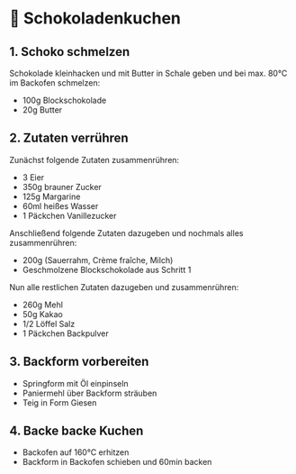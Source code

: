 # 🎂 Schokoladenkuchen

## 1. Schoko schmelzen

Schokolade kleinhacken und mit Butter in Schale geben und bei max. 80°C im Backofen schmelzen:

- 100g Blockschokolade
- 20g Butter

## 2. Zutaten verrühren

Zunächst folgende Zutaten zusammenrühren:

- 3 Eier
- 350g brauner Zucker
- 125g Margarine
- 60ml heißes Wasser
- 1 Päckchen Vanillezucker

Anschließend folgende Zutaten dazugeben und nochmals alles zusammenrühren:

- 200g (Sauerrahm, Crème fraîche, Milch)
- Geschmolzene Blockschokolade aus Schritt 1

Nun alle restlichen Zutaten dazugeben und zusammenrühren:

- 260g Mehl
- 50g Kakao
- 1/2 Löffel Salz
- 1 Päckchen Backpulver

## 3. Backform vorbereiten

- Springform mit Öl einpinseln
- Paniermehl über Backform sträuben
- Teig in Form Giesen

## 4. Backe backe Kuchen

- Backofen auf 160°C erhitzen
- Backform in Backofen schieben und 60min backen

